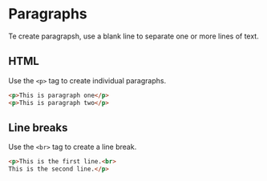 # Paragraphs

Te create paragrapsh, use a blank line to separate one or more lines of text.

## HTML

Use the `<p>` tag to create individual paragraphs.
```html
<p>This is paragraph one</p>
<p>This is paragraph two</p>
```
## Line breaks

Use the `<br>` tag to create a line break.
```html
<p>This is the first line.<br>
This is the second line.</p>
```

